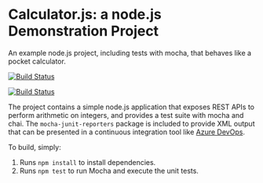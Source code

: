 Calculator.js: a node.js Demonstration Project
==============================================
An example node.js project, including tests with mocha, that behaves like
a pocket calculator.

[![Build Status](https://dev.azure.com/maragunde93/devops%20az%20400%202/_apis/build/status/Tesshu.calculator?branchName=master)](https://dev.azure.com/maragunde93/devops%20az%20400%202/_build/latest?definitionId=3&branchName=master)

[![Build Status](https://dev.azure.com/maragunde93/devops%20az%20400%202/_apis/build/status/Tesshu.calculator?branchName=master)](https://dev.azure.com/maragunde93/devops%20az%20400%202/_apis/build/status/Tesshu.calculator?branchName=master)

The project contains a simple node.js application that exposes REST APIs
to perform arithmetic on integers, and provides a test suite with mocha
and chai.  The `mocha-junit-reporters` package is included to provide XML
output that can be presented in a continuous integration tool like
[Azure DevOps](https://azure.com/devops).

To build, simply:

1. Runs `npm install` to install dependencies.
2. Runs `npm test` to run Mocha and execute the unit tests.

